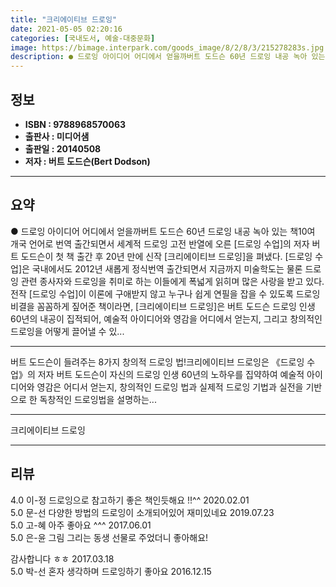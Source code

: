 ```yaml
---
title: "크리에이티브 드로잉"
date: 2021-05-05 02:20:16
categories: [국내도서, 예술-대중문화]
image: https://bimage.interpark.com/goods_image/8/2/8/3/215278283s.jpg
description: ● 드로잉 아이디어 어디에서 얻을까버트 도드슨 60년 드로잉 내공 녹아 있는 책10여 개국 언어로 번역 출간되면서 세계적 드로잉 고전 반열에 오른 [드로잉 수업]의 저자 버트 도드슨이 첫 책 출간 후 20년 만에 신작 [크리에이티브 드로잉]을 펴냈다. [드로잉 수업]은 국내에서도 20
---
```


## **정보**

- **ISBN : 9788968570063**
- **출판사 : 미디어샘**
- **출판일 : 20140508**
- **저자 : 버트 도드슨(Bert Dodson)**

------



## **요약**

●  드로잉 아이디어 어디에서 얻을까버트 도드슨 60년 드로잉 내공 녹아 있는 책10여 개국 언어로 번역 출간되면서 세계적 드로잉 고전 반열에 오른 [드로잉 수업]의 저자 버트 도드슨이 첫 책 출간 후 20년 만에 신작 [크리에이티브 드로잉]을 펴냈다. [드로잉 수업]은 국내에서도 2012년 새롭게 정식번역 출간되면서 지금까지 미술학도는 물론 드로잉 관련 종사자와 드로잉을 취미로 하는 이들에게 폭넓게 읽히며 많은 사랑을 받고 있다.전작 [드로잉 수업]이 이론에 구애받지 않고 누구나 쉽게 연필을 잡을 수 있도록 드로잉 비결을 꼼꼼하게 짚어준 책이라면, [크리에이티브 드로잉]은 버트 도드슨 드로잉 인생 60년의 내공이 집적되어, 예술적 아이디어와 영감을 어디에서 얻는지, 그리고 창의적인 드로잉을 어떻게 끌어낼 수 있...

------

버트 도드슨이 들려주는 8가지 창의적 드로잉 법!크리에이티브 드로잉은 《드로잉 수업》의 저자 버트 도드슨이 자신의 드로잉 인생 60년의 노하우를 집약하여 예술적 아이디어와 영감은 어디서 얻는지, 창의적인 드로잉 법과 실제적 드로잉 기법과 실전을 기반으로 한 독창적인 드로잉법을 설명하는... 

------


크리에이티브 드로잉 

------


## **리뷰** 

4.0 이-정 드로잉으로 참고하기 좋은 책인듯해요 !!^^  2020.02.01 <br/>5.0 문-선 다양한 방법의 드로잉이 소개되어있어 재미있네요 2019.07.23 <br/>5.0 고-혜 아주 좋아요 ^^^ 2017.06.01 <br/>5.0 은-윤 그림 그리는 동생 선물로 주었더니 좋아해요!

감사합니다 ㅎㅎ 2017.03.18 <br/>5.0 박-선 혼자 생각하며  드로잉하기 좋아요 2016.12.15 <br/>